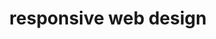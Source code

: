 ---
title: "responsive web design"
id: tag.id
permalink: "/tags/responsive%20web%20design"
videos: [1525,1552]
---